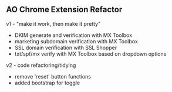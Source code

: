 ## AO Chrome Extension Refactor 

v1 - "make it work, then make it pretty" 
- DKIM generate and verification with MX Toolbox
- marketing subdomain verification with MX Toolbox
- SSL domain verification with SSL Shopper
- txt/spf/mx verify with MX Toolbox based on dropdown options

v2 - code refactoring/tidying
- remove 'reset' button functions
- added bootstrap for toggle